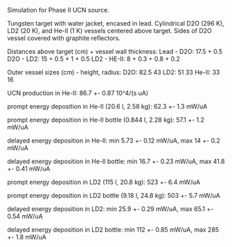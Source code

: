 Simulation for Phase II UCN source.

Tungsten target with water jacket, encased in lead.
Cylindrical D2O (296 K), LD2 (20 K), and He-II (1 K) vessels centered above target.
Sides of D2O vessel covered with graphite reflectors.

Distances above target (cm) + vessel wall thickness:
Lead - D2O: 17.5 + 0.5
D2O - LD2: 15 + 0.5 + 1 + 0.5
LD2 - HE-II: 8 + 0.3 + 0.8 + 0.2

Outer vessel sizes (cm) - height, radius:
D2O: 82.5 43
LD2: 51 33
He-II: 33 16

UCN production in He-II:
86.7 +- 0.87 10^4/(s uA)

prompt energy deposition in He-II (20.6 l, 2.58 kg):
62.3 +- 1.3 mW/uA

prompt energy deposition in He-II bottle (0.844 l, 2.28 kg):
57.1 +- 1.2 mW/uA

delayed energy deposition in He-II:
min 5.73 +- 0.12 mW/uA, max 14 +- 0.2 mW/uA

delayed energy deposition in He-II bottle:
min 16.7 +- 0.23 mW/uA, max 41.8 +- 0.41 mW/uA

prompt energy deposition in LD2 (115 l, 20.8 kg):
523 +- 6.4 mW/uA

prompt energy deposition in LD2 bottle (9.18 l, 24.8 kg):
503 +- 5.7 mW/uA

delayed energy deposition in LD2:
min 25.9 +- 0.29 mW/uA, max 65.1 +- 0.54 mW/uA

delayed energy deposition in LD2 bottle:
min 112 +- 0.85 mW/uA, max 285 +- 1.8 mW/uA

